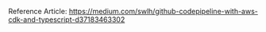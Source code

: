Reference Article: https://medium.com/swlh/github-codepipeline-with-aws-cdk-and-typescript-d37183463302
